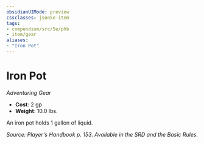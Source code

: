 ```yaml
---
obsidianUIMode: preview
cssclasses: json5e-item
tags:
- compendium/src/5e/phb
- item/gear
aliases: 
- "Iron Pot"
---
```

# Iron Pot
*Adventuring Gear*  

- **Cost**: 2 gp
- **Weight**: 10.0 lbs.

An iron pot holds 1 gallon of liquid.

*Source: Player's Handbook p. 153. Available in the SRD and the Basic Rules.*